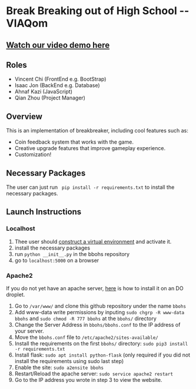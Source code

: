 # Break Breaking out of High School  -- VIAQom

## [Watch our video demo here](https://youtu.be/8t1RXKd3t6M)

## Roles
- Vincent Chi (FrontEnd e.g. BootStrap)
- Isaac Jon (BackEnd e.g. Database)
- Ahnaf Kazi (JavaScript)
- Qian Zhou (Project Manager)

## Overview

This is an implementation of breakbreaker, including cool features such as:
- Coin feedback system that works with the game.
- Creative upgrade features that improve gameplay experience.
- Customization!

## Necessary Packages

The user can just run 
` pip install -r requirements.txt`
to install the necessary packages. 

## Launch Instructions

### Localhost

1. Thee user should [construct a virtual environment](https://packaging.python.org/guides/installing-using-pip-and-virtual-environments/) and activate it. 
2. install the necessary packages
3. run `python __init__.py` in the bbohs repository
4. go to `localhost:5000` on a browser


### Apache2

If you do not yet have an apache server, [here](https://www.digitalocean.com/community/tutorials/how-to-install-linux-apache-mysql-php-lamp-stack-ubuntu-18-04) is how to install it on an DO droplet. 

1. Go to `/var/www/` and clone this github repository under the name `bbohs`
2. Add www-data write permissions by inputing `sudo chgrp -R www-data bbohs` and `sudo chmod -R 777 bbohs` at the `bbohs/` directory
3. Change the Server Address in `bbohs/bbohs.conf` to the IP address of your server.
4. Move the  `bbohs.conf` file to `/etc/apache2/sites-available/`
5. Install the requirements on the first `bbohs/` directory: `sudo pip3 install -r requirements.txt`
6. Install flask: `sudo apt install python-flask` (only required if you did not install the requirements using sudo last step)
7. Enable the site: `sudo a2ensite bbohs`
8. Restart/Reload the apache server: `sudo service apache2 restart`
9. Go to the IP address you wrote in step 3 to view the website.
